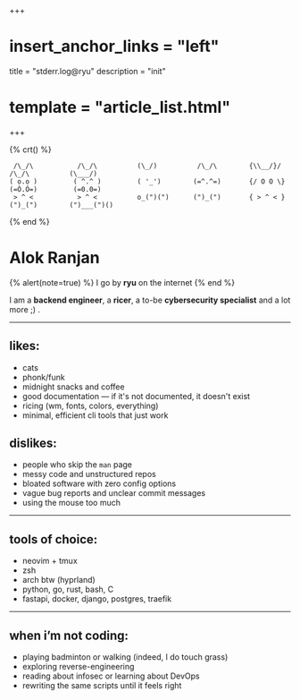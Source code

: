 +++
# insert_anchor_links = "left"
title = "stderr.log@ryu"
description = "init"
# template = "article_list.html"
+++

{% crt() %}

```
 /\_/\           /\_/\          (\_/)          /\_/\        {\\__/}/         /\_/\          (\___/)
( o.o )         ( ^.^ )         ( '_')        (=^.^=)       {/ O O \}       (=Ò.Ó=)         (=0.0=)
 > ^ <           > ^ <          o_(")(")      (")_(")       { > ^ < }       (")_(")        (")___(")()

```

{% end %}

# Alok Ranjan

{% alert(note=true) %}
I go by **ryu** on the internet
{% end %}

I am a **backend engineer**, a **ricer**, a to-be **cybersecurity specialist** and a lot more ;) .  

---

## likes:
- cats
- phonk/funk
- midnight snacks and coffee
- good documentation — if it's not documented, it doesn't exist
- ricing (wm, fonts, colors, everything)
- minimal, efficient cli tools that just work

## dislikes:
- people who skip the `man` page
- messy code and unstructured repos
- bloated software with zero config options
- vague bug reports and unclear commit messages
- using the mouse too much

---

## tools of choice:
- neovim + tmux
- zsh
- arch btw (hyprland)
- python, go, rust, bash, C
- fastapi, docker, django, postgres, traefik

---

## when i’m not coding:
- playing badminton or walking (indeed, I do touch grass)  
- exploring reverse-engineering
- reading about infosec or learning about DevOps  
- rewriting the same scripts until it feels right  
